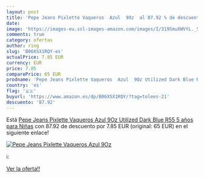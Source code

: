 ```yaml
---
layout: post
title: 'Pepe Jeans Pixlette Vaqueros  Azul  9Oz  al 87.92 % de descuento'
date: 
image: 'https://images-eu.ssl-images-amazon.com/images/I/319SmuXWVYL._SL200_.jpg'
comments: true
category: ofertas
author: ring
slug: 'B06XSX1RQY-es'
actualPrice: 7.85 EUR
currency: EUR
price: 7.85
comparePrice: 65 EUR
prodname: 'Pepe Jeans Pixlette Vaqueros  Azul  9Oz Utilized Dark Blue R55   5 años para Niñas'
country: 'es'
flag: '🇪🇸'
buyurl: 'https://www.amazon.es/dp/B06XSX1RQY/?tag=tolees-21'
descuento: '87.92'
---
```


Está [Pepe Jeans Pixlette Vaqueros  Azul  9Oz Utilized Dark Blue R55   5 años para Niñas](https://www.amazon.es/dp/B06XSX1RQY/?tag=tolees-21) con 87.92 de descuento por 7.85 EUR (original: 65 EUR) en el siguiente enlace!

[![Pepe Jeans Pixlette Vaqueros  Azul  9Oz ](https://images-eu.ssl-images-amazon.com/images/I/319SmuXWVYL._SL200_.jpg)](https://www.amazon.es/dp/B06XSX1RQY/?tag=tolees-21)

ℹ️:


[Ver la oferta!!](https://www.amazon.es/dp/B06XSX1RQY/?tag=tolees-21)
